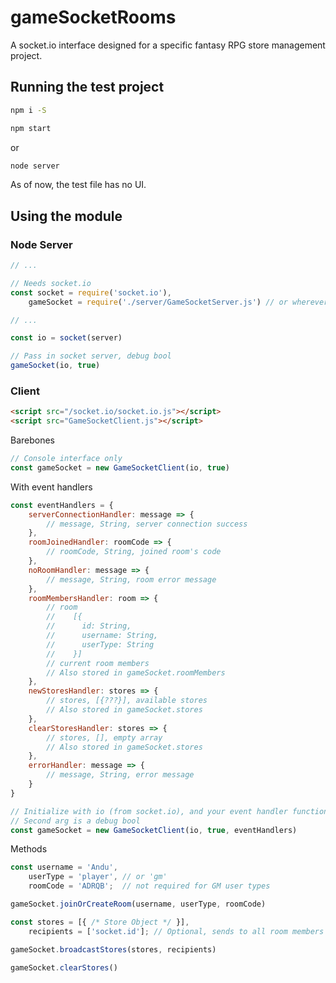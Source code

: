 # gameSocketRooms
A socket.io interface designed for a specific fantasy RPG store management project.
## Running the test project
```bash
npm i -S
```
```bash
npm start
```
or
```bash
node server
```
As of now, the test file has no UI.
## Using the module
### Node Server
```javascript
// ...

// Needs socket.io
const socket = require('socket.io'),
    gameSocket = require('./server/GameSocketServer.js') // or wherever you put it

// ...

const io = socket(server)

// Pass in socket server, debug bool
gameSocket(io, true)
```
### Client
```html
<script src="/socket.io/socket.io.js"></script>
<script src="GameSocketClient.js"></script>
```
Barebones
```javascript
// Console interface only
const gameSocket = new GameSocketClient(io, true)
```
With event handlers
```javascript
const eventHandlers = {
    serverConnectionHandler: message => {
        // message, String, server connection success
    },
    roomJoinedHandler: roomCode => {
        // roomCode, String, joined room's code
    },
    noRoomHandler: message => {
        // message, String, room error message
    },
    roomMembersHandler: room => {
        // room
        //    [{
        //      id: String,
        //      username: String,
        //      userType: String
        //    }]
        // current room members
        // Also stored in gameSocket.roomMembers
    },
    newStoresHandler: stores => {
        // stores, [{???}], available stores
        // Also stored in gameSocket.stores
    },
    clearStoresHandler: stores => {
        // stores, [], empty array
        // Also stored in gameSocket.stores
    },
    errorHandler: message => {
        // message, String, error message
    }
}

// Initialize with io (from socket.io), and your event handler functions
// Second arg is a debug bool
const gameSocket = new GameSocketClient(io, true, eventHandlers)
```
Methods
```javascript
const username = 'Andu',
    userType = 'player', // or 'gm'
    roomCode = 'ADRQB';  // not required for GM user types

gameSocket.joinOrCreateRoom(username, userType, roomCode)

const stores = [{ /* Store Object */ }],
    recipients = ['socket.id']; // Optional, sends to all room members if omitted

gameSocket.broadcastStores(stores, recipients)

gameSocket.clearStores()
```
